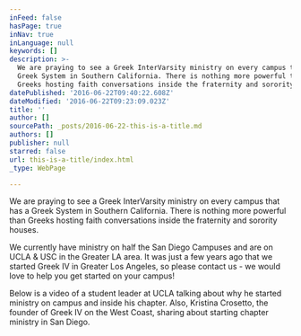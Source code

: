 ```yaml
---
inFeed: false
hasPage: true
inNav: true
inLanguage: null
keywords: []
description: >-
  We are praying to see a Greek InterVarsity ministry on every campus that has a
  Greek System in Southern California. There is nothing more powerful than
  Greeks hosting faith conversations inside the fraternity and sorority houses. 
datePublished: '2016-06-22T09:40:22.608Z'
dateModified: '2016-06-22T09:23:09.023Z'
title: ''
author: []
sourcePath: _posts/2016-06-22-this-is-a-title.md
authors: []
publisher: null
starred: false
url: this-is-a-title/index.html
_type: WebPage

---
```

We are praying to see a Greek InterVarsity ministry on every campus that has a Greek System in Southern California. There is nothing more powerful than Greeks hosting faith conversations inside the fraternity and sorority houses. 

We currently have ministry on half the San Diego Campuses and are on UCLA & USC in the Greater LA area. It was just a few years ago that we started Greek IV in Greater Los Angeles, so please contact us - we would love to help you get started on your campus! 

Below is a video of a student leader at UCLA talking about why he started ministry on campus and inside his chapter. Also, Kristina Crosetto, the founder of Greek IV on the West Coast, sharing about starting chapter ministry in San Diego.